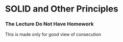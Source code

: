 # SOLID and Other Principles

### The Lecture Do Not Have Homework

This is made only for good view of consecution